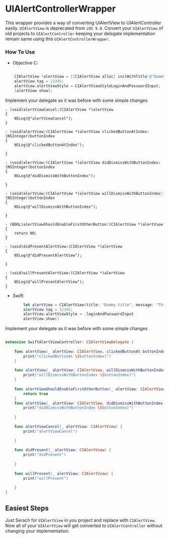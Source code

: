 # UIAlertControllerWrapper

This wrapper provides a way of converting UIAlertView to UIAlertController easily. `UIAlertView` is deprecated from `iOS 9.0`. Convert your `UIAlertView` of old projects to `UIAlertController` keeping your delegate implementation remain same using this `UIAlertControllerWrapper`.

### How To Use

* Objective C:

```Objective-C

    CIAlertView *alertView = [[CIAlertView alloc] initWithTitle:@"Dummy title" message:@"This is a dummy message"     delegate:self cancelButtonTitle:@"Cancel" otherButtonTitles:@"Button0",@"Button1",@"Button2",@"Button3",@"Button4", nil];
    alertView.tag = 12345;
    alertView.alertViewStyle = CIAlertViewStyleLoginAndPasswordInput;
    [alertView show];
 ```

Implement your delegate as it was before with some simple changes

```Objective C
- (void)alertViewCancel:(CIAlertView *)alertView
{
    NSLog(@"alertViewCancel");
}

- (void)alertView:(CIAlertView *)alertView clickedButtonAtIndex:(NSInteger)buttonIndex
{
    NSLog(@"clickedButtonAtIndex");
    
}

- (void)alertView:(CIAlertView *)alertView didDismissWithButtonIndex:(NSInteger)buttonIndex
{
    NSLog(@"didDismissWithButtonIndex");
    
}

- (void)alertView:(CIAlertView *)alertView willDismissWithButtonIndex:(NSInteger)buttonIndex
{
    NSLog(@"willDismissWithButtonIndex");
    
}

- (BOOL)alertViewShouldEnableFirstOtherButton:(CIAlertView *)alertView
{
    return NO;
}

- (void)didPresentAlertView:(CIAlertView *)alertView
{
    NSLog(@"didPresentAlertView");

}

- (void)willPresentAlertView:(CIAlertView *)alertView
{
    NSLog(@"willPresentAlertView");
}

```

* Swift:

```Swift
        let alertView = CIAlertView(title: "Dummy title", message: "This is a test message", delegate: self, cancelButtonTitle: "Cancel", otherButtonTitles: "Button0","Button1","Button2","Button3","Button4")
        alertView.tag = 12345;
        alertView.alertViewStyle = .loginAndPasswordInput
        alertView.show()
```

Implement your delegate as it was before with some simple changes

```Swift

extension SwiftAlertViewController: CIAlertViewDelegate {
    
    func alertView(_ alertView: CIAlertView, clickedButtonAt buttonIndex: Int) {
        print("clickedButtonAt \(buttonIndex)")
    }
    
    func alertView(_ alertView: CIAlertView, willDismissWithButtonIndex buttonIndex: Int) {
        print("willDismissWithButtonIndex \(buttonIndex)")
    }
    
    func alertViewShouldEnableFirstOtherButton(_ alertView: CIAlertView) -> Bool {
        return true
    }
    func alertView(_ alertView: CIAlertView, didDismissWithButtonIndex buttonIndex: Int) {
        print("didDismissWithButtonIndex \(buttonIndex)")
        
    }
    
    func alertViewCancel(_ alertView: CIAlertView) {
        print("alertViewCancel")
        
    }
    
    func didPresent(_ alertView: CIAlertView) {
        print("didPresent")
        
    }
    
    func willPresent(_ alertView: CIAlertView) {
        print("willPresent")
        
    }
}

```

## Easiest Steps

Just Serach for `UIAlertView` in you project and replace with `CIAlertView`. Now all of your `UIAlertView` will get converted to `UIAlertController` without changing your implementation.
